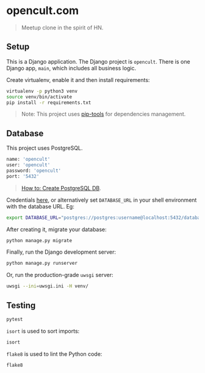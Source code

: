 # opencult.com

> Meetup clone in the spirit of HN.


## Setup

This is a Django application. The Django project is `opencult`. There is one 
Django app, `main`, which includes all business logic.

Create virtualenv, enable it and then install requirements:
```sh
virtualenv -p python3 venv
source venv/bin/activate
pip install -r requirements.txt
```

> Note: This project uses [pip-tools](https://github.com/jazzband/pip-tools) for dependencies management.


## Database 

This project uses PostgreSQL.

```sh
name: 'opencult'
user: 'opencult'
password: 'opencult'
port: '5432'
```

> [How to: Create PostgreSQL DB](https://gist.github.com/sirodoht/0666e232e1baf76f76bac43eb2600e2b).

Credentials [here](https://github.com/sirodoht/opencult.com/blob/master/opencult/settings.py),
or alternatively set `DATABASE_URL` in your shell environment with the database URL. Eg:
```sh
export DATABASE_URL="postgres://postgres:username@localhost:5432/database_name"
```

After creating it, migrate your database:
```sh
python manage.py migrate
```

Finally, run the Django development server:
```sh
python manage.py runserver
```

Or, run the production-grade `uwsgi` server:
```sh
uwsgi --ini=uwsgi.ini -H venv/
```


## Testing

```sh
pytest
```

`isort` is used to sort imports:
```sh
isort
```

`flake8` is used to lint the Python code:
```sh
flake8
```
